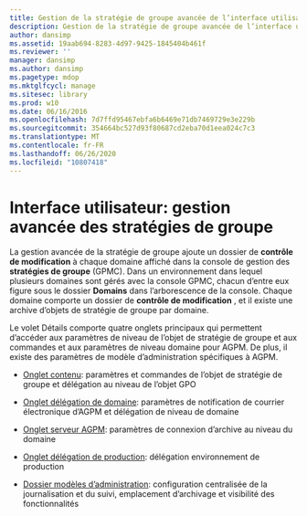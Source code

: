 ```yaml
---
title: Gestion de la stratégie de groupe avancée de l’interface utilisateur
description: Gestion de la stratégie de groupe avancée de l’interface utilisateur
author: dansimp
ms.assetid: 19aab694-8283-4d97-9425-1845404b461f
ms.reviewer: ''
manager: dansimp
ms.author: dansimp
ms.pagetype: mdop
ms.mktglfcycl: manage
ms.sitesec: library
ms.prod: w10
ms.date: 06/16/2016
ms.openlocfilehash: 7d7ffd95467ebfa6b6469e71db7469729e3e229b
ms.sourcegitcommit: 354664bc527d93f80687cd2eba70d1eea024c7c3
ms.translationtype: MT
ms.contentlocale: fr-FR
ms.lasthandoff: 06/26/2020
ms.locfileid: "10807418"
---
```

# Interface utilisateur: gestion avancée des stratégies de groupe


La gestion avancée de la stratégie de groupe ajoute un dossier de **contrôle de modification** à chaque domaine affiché dans la console de gestion des **stratégies de groupe** (GPMC). Dans un environnement dans lequel plusieurs domaines sont gérés avec la console GPMC, chacun d’entre eux figure sous le dossier **Domains** dans l’arborescence de la console. Chaque domaine comporte un dossier de **contrôle de modification** , et il existe une archive d’objets de stratégie de groupe par domaine.

Le volet Détails comporte quatre onglets principaux qui permettent d’accéder aux paramètres de niveau de l’objet de stratégie de groupe et aux commandes et aux paramètres de niveau domaine pour AGPM. De plus, il existe des paramètres de modèle d’administration spécifiques à AGPM.

-   [Onglet contenu](contents-tab-agpm30ops.md): paramètres et commandes de l’objet de stratégie de groupe et délégation au niveau de l’objet GPO

-   [Onglet délégation de domaine](domain-delegation-tab-agpm30ops.md): paramètres de notification de courrier électronique d’AGPM et délégation de niveau de domaine

-   [Onglet serveur AGPM](agpm-server-tab-agpm30ops.md): paramètres de connexion d’archive au niveau du domaine

-   [Onglet délégation de production](production-delegation-tab-agpm30ops.md): délégation environnement de production

-   [Dossier modèles d’administration](administrative-templates-folder-agpm30ops.md): configuration centralisée de la journalisation et du suivi, emplacement d’archivage et visibilité des fonctionnalités

 

 





